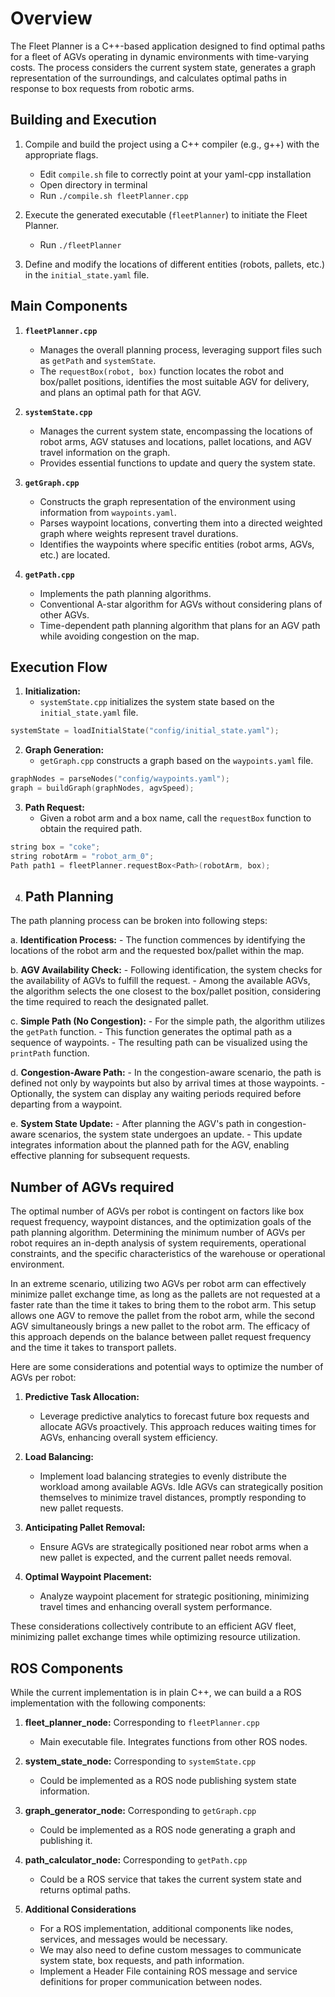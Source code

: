 # Overview

  

The Fleet Planner is a C++-based application designed to find optimal paths for a fleet of AGVs operating in dynamic environments with time-varying costs. The process considers the current system state, generates a graph representation of the surroundings, and calculates optimal paths in response to box requests from robotic arms.

  

## Building and Execution

  

1. Compile and build the project using a C++ compiler (e.g., g++) with the appropriate flags.
    - Edit `compile.sh` file to correctly point at your yaml-cpp installation
    - Open directory in terminal
    - Run `./compile.sh fleetPlanner.cpp`

2. Execute the generated executable (`fleetPlanner`) to initiate the Fleet Planner.
    - Run `./fleetPlanner`

3. Define and modify the locations of different entities (robots, pallets, etc.) in the `initial_state.yaml` file.


## Main Components
  
1.  **`fleetPlanner.cpp`**
	- Manages the overall planning process, leveraging support files such as `getPath` and `systemState`.
	- The `requestBox(robot, box)` function locates the robot and box/pallet positions, identifies the most suitable AGV for delivery, and plans an optimal path for that AGV.

2.  **`systemState.cpp`**
	- Manages the current system state, encompassing the locations of robot arms, AGV statuses and locations, pallet locations, and AGV travel information on the graph.
	- Provides essential functions to update and query the system state. 

3.  **`getGraph.cpp`**
	- Constructs the graph representation of the environment using information from `waypoints.yaml`.
	- Parses waypoint locations, converting them into a directed weighted graph where weights represent travel durations.
	- Identifies the waypoints where specific entities (robot arms, AGVs, etc.) are located.

4.  **`getPath.cpp`**
	- Implements the path planning algorithms.
	- Conventional A-star algorithm for AGVs without considering plans of other AGVs.
	- Time-dependent path planning algorithm that plans for an AGV path while avoiding congestion on the map.


## Execution Flow

1.  **Initialization:**
	-  `systemState.cpp` initializes the system state based on the `initial_state.yaml` file.
```cpp
systemState = loadInitialState("config/initial_state.yaml");
```

2.  **Graph Generation:**
	-  `getGraph.cpp` constructs a graph based on the `waypoints.yaml` file.
```cpp
graphNodes = parseNodes("config/waypoints.yaml");
graph = buildGraph(graphNodes, agvSpeed);
```

3.  **Path Request:**
	- Given a robot arm and a box name, call the `requestBox` function to obtain the required path.
```cpp
string box = "coke";
string robotArm = "robot_arm_0";
Path path1 = fleetPlanner.requestBox<Path>(robotArm, box);
```

4. ## **Path Planning**
The path planning process can be broken into following steps:

a. **Identification Process:**
    - The function commences by identifying the locations of the robot arm and the requested box/pallet within the map.

b. **AGV Availability Check:**
	- Following identification, the system checks for the availability of AGVs to fulfill the request.
	- Among the available AGVs, the algorithm selects the one closest to the box/pallet position, considering the time required to reach the designated pallet.

c. **Simple Path (No Congestion):**
	- For the simple path, the algorithm utilizes the `getPath` function.
	- This function generates the optimal path as a sequence of waypoints.
	- The resulting path can be visualized using the `printPath` function.

d. **Congestion-Aware Path:**
	- In the congestion-aware scenario, the path is defined not only by waypoints but also by arrival times at those waypoints.
	- Optionally, the system can display any waiting periods required before departing from a waypoint.

e. **System State Update:**
	- After planning the AGV's path in congestion-aware scenarios, the system state undergoes an update.
	- This update integrates information about the planned path for the AGV, enabling effective planning for subsequent requests.

## Number of AGVs required

The optimal number of AGVs per robot is contingent on factors like box request frequency, waypoint distances, and the optimization goals of the path planning algorithm. Determining the minimum number of AGVs per robot requires an in-depth analysis of system requirements, operational constraints, and the specific characteristics of the warehouse or operational environment.

In an extreme scenario, utilizing two AGVs per robot arm can effectively minimize pallet exchange time, as long as the pallets are not requested at a faster rate than the time it takes to bring them to the robot arm. This setup allows one AGV to remove the pallet from the robot arm, while the second AGV simultaneously brings a new pallet to the robot arm. The efficacy of this approach depends on the balance between pallet request frequency and the time it takes to transport pallets.

Here are some considerations and potential ways to optimize the number of AGVs per robot:
1. **Predictive Task Allocation:**
   - Leverage predictive analytics to forecast future box requests and allocate AGVs proactively. This approach reduces waiting times for AGVs, enhancing overall system efficiency.

2. **Load Balancing:**
   - Implement load balancing strategies to evenly distribute the workload among available AGVs. Idle AGVs can strategically position themselves to minimize travel distances, promptly responding to new pallet requests.

3. **Anticipating Pallet Removal:**
    - Ensure AGVs are strategically positioned near robot arms when a new pallet is expected, and the current pallet needs removal.

4. **Optimal Waypoint Placement:**
   - Analyze waypoint placement for strategic positioning, minimizing travel times and enhancing overall system performance.

These considerations collectively contribute to an efficient AGV fleet, minimizing pallet exchange times while optimizing resource utilization.

## ROS Components
While the current implementation is in plain C++, we can build a a ROS implementation with the following components: 
  

1.  **fleet_planner_node:** Corresponding to `fleetPlanner.cpp`
	- Main executable file. Integrates functions from other ROS nodes.

2. **system_state_node:** Corresponding to `systemState.cpp`
	- Could be implemented as a ROS node publishing system state information.

3. **graph_generator_node:** Corresponding to `getGraph.cpp`
	- Could be implemented as a ROS node generating a graph and publishing it.

4. **path_calculator_node:** Corresponding to `getPath.cpp`
	- Could be a ROS service that takes the current system state and returns optimal paths.  

5. **Additional Considerations**
	- For a ROS implementation, additional components like nodes, services, and messages would be necessary.
	- We may also need to define custom messages to communicate system state, box requests, and path information.
	- Implement a Header File containing ROS message and service definitions for proper communication between nodes.
